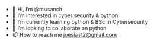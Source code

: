 - 👋 Hi, I’m @musanch
- 👀 I’m interested in cyber security & python 
- 🌱 I’m currently learning python & BSc in Cybersecurity
- 💞️ I’m looking to collaborate on python
- 📫 How to reach me joeslast2@gmail.com

<!---
musanch/musanch is a ✨ special ✨ repository because its `README.md` (this file) appears on your GitHub profile.
You can click the Preview link to take a look at your changes.
--->
